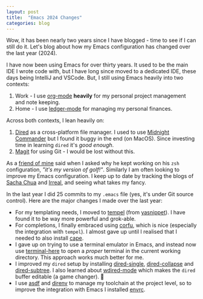 ```yaml
---
layout: post
title:  "Emacs 2024 Changes"
categories: blog
---
```


Wow, it has been nearly two years since I have blogged - time to see if I can still do it. Let's blog about how my Emacs configuration has changed over the last year (2024).

I have now been using Emacs for over thirty years. It used to be the main IDE I wrote code with, but I have long since moved to a dedicated IDE, these days being IntelliJ and VSCode. But, I still using Emacs heavily into two contexts:

1. Work - I use [org-mode](https://orgmode.org/) **heavily** for my personal project management and note keeping.
2. Home - I use [ledger-mode](https://github.com/ledger/ledger-mode) for managing my personal finances.

Across both contexts, I lean heavily on:

1. [Dired](https://www.gnu.org/s/emacs/manual/html_node/emacs/Dired.html) as a cross-platform file manager. I used to use [Midnight Commander](https://midnight-commander.org/) but I found it buggy in the end (on MacOS). Since investing time in learning `dired` it's _good enough_.
2. [Magit](https://magit.vc/) for using Git - I would be lost without this.

As a [friend of mine](https://www.linkedin.com/in/robbieg8s/) said when I asked why he kept working on his `zsh` configuration, _"it's my version of golf!"_. Similarly I am often looking to improve my Emacs configuration. I keep up to date by tracking the blogs of [Sacha Chua](https://sachachua.com/blog/) and [Irreal](https://irreal.org/blog/), and seeing what takes my fancy.

In the last year I did 25 commits to my `.emacs` file (yes, it's under Git source control). Here are the major changes I made over the last year:

- For my templating needs, I moved to [tempel](https://github.com/minad/tempel) (from [yasnippet](https://github.com/joaotavora/yasnippet)). I have found it to be way more powerful and grok-able.
- For completions, I finally embraced using [corfu](https://github.com/minad/corfu), which is nice (especially the integration with `tempel`). I almost gave up until I realised that I needed to also install [cape](https://github.com/minad/cape).
- I gave up on trying to use a terminal emulator in Emacs, and instead now use [terminal-here](https://github.com/davidshepherd7/terminal-here) to open a _proper_ terminal in the current working directory. This approach works much better for me.
- I improved my `dired` setup by installing [dired-single](https://codeberg.org/amano.kenji/dired-single), [dired-collapse](https://github.com/Fuco1/dired-hacks#dired-collapse) and [dired-subtree](https://github.com/Fuco1/dired-hacks#dired-subtree). I also learned about [wdired-mode](https://www.gnu.org/software/emacs/manual/html_node/emacs/Wdired.html) which makes the `dired` buffer editable (a game changer). 🤯
- I use [asdf](https://asdf-vm.com/) and [direnv](https://direnv.net/) to manage my toolchain at the project level, so to improve the integration with Emacs I installed [envrc](https://github.com/purcell/envrc).
